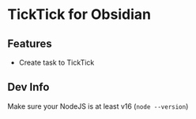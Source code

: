 # TickTick for Obsidian

## Features

-   Create task to TickTick

## Dev Info

Make sure your NodeJS is at least v16 (`node --version`)
